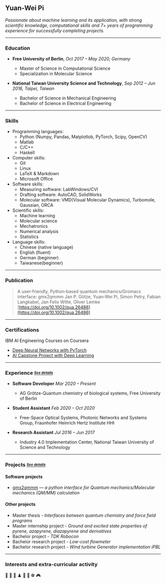 ## Yuan-Wei Pi

_Passionate about machine learning and its application, with strong scientific knowledge, computational skills and 7+ years of programming experience for successfully completing projects._

---
<!--You can use the [editor on GitHub](https://github.com/yuap94/yuap94/edit/gh-pages/index.md) to maintain and preview the content for your website in Markdown files.-->

<!--Whenever you commit to this repository, GitHub Pages will run [Jekyll](https://jekyllrb.com/) to rebuild the pages in your site, from the content in your Markdown files.-->

### Education

- **Free University of Berlin**, _Oct 2017 – May 2020, Germany_
  - Master of Science in Computational Science 
  - Specialization in Molecular Science

- **National Taiwan University Science and Technology**, _Sep 2012 – Jun 2016, Taipei, Taiwan_
  - Bachelor of Science in Mechanical Engineering 
  - Bachelor of Science in Electrical Engineering

---

### Skills
- Programming languages: 
  - Python (Numpy, Pandas, Matplotlob, PyTorch, Scipy, OpenCV) 
  - Matlab
  - C/C++
  - Haskell
- Computer skills: 
  - Git 
  - Linux 
  - LaTeX & Markdown
  - Microsoft Office
- Software skills: 
  - Measuring software: LabWindows/CVI
  - Drafting software: AutoCAD, SolidWorks
  - Molecular software: VMD(Visual Molecular Dynamics), Turbomole, Gaussian, ORCA
- Scientific skills: 
  - Machine learning
  - Molecular science 
  - Mechatronics
  - Numerical analysis
  - Statistics
- Language skills: 
  - Chinese (native language)
  - English (fluent)
  - German (beginner)
  - Taiwanese(beginner)

---

### Publication

> A user‐friendly, Python‐based quantum mechanics/Gromacs interface: gmx2qmmm
> Jan P. Götze, Yuan‐Wei Pi, Simon Petry, Fabian Langkabel,  Jan Felix Witte, Oliver Lemke
> [https://doi.org/10.1002/qua.26486](https://doi.org/10.1002/qua.26486)

---

### Certifications
IBM AI Engineering Courses on Coursera
- [Deep Neural Networks with PyTorch](https://www.coursera.org/account/accomplishments/certificate/66HWK2LF8EC7)
- [AI Capstone Project with Deep Learning](https://www.coursera.org/account/accomplishments/certificate/SMEEPHMJGTUS)

---
### Experience  <sub><sup>[_See details_](experience)</sup></sub>

- **Software Developer**  _Mar 2020 – Present_
  - AG Grötze-Quantum chemistry of biological systems, Free University of Berlin

- **Student Assistant** _Feb 2020 – Oct 2020_
  - Free-Space Optical Systems, Photonic Networks and Systems Group, Fraunhofer Heinrich Hertz Institute HHI
  
- **Research Assistant** _Jul 2016 – Jun 2017_
  - Industry 4.0 Implementation Center, National Taiwan University of Science and Technology
  
---

### Projects  <sub><sup> [_See details_](projects)</sup></sub>

#### Software projects

- [gmx2qmmm](https://github.com/gmx2qmmm/gmx2qmmm_portable) — _a python interface for Quantum mechanics/Molecular mechanics (QM/MM) calculation_

#### Other projects
- Master thesis - _Interfaces between quantum chemistry and force field programs_
- Master internship project - _Ground and excited state properties of pyrene, azapyrene, diazapyrene and derivatives_
- Bachelor project - _TDK Robocon_
- Bachelor research project - _Low-cost flowmeter_
- Bachelor research project - _Wind turbine Generator implementation iPBL_

---

### Interests and extra-curricular activity
🎻  🎹 📖 ♟️ 🚴 🏀 ⚽ 🎮 

<!--For more details see [GitHub Flavored Markdown](https://guides.github.com/features/mastering-markdown/).-->

<!--### Jekyll Themes-->

<!--Your Pages site will use the layout and styles from the Jekyll theme you have selected in your [repository settings](https://github.com/yuap94/yuap94/settings). The name of this theme is saved in the Jekyll `_config.yml` configuration file.-->

<!--### Support or Contact-->

<!--Having trouble with Pages? Check out our [documentation](https://docs.github.com/categories/github-pages-basics/) or [contact support](https://support.github.com/contact) and we’ll help you sort it out.-->
